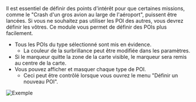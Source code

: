 Il est essentiel de définir des points d'intérêt pour que certaines missions, comme le "Crash d'un gros avion au large de l'aéroport", puissent être lancées. Si vous ne souhaitez pas utiliser les POI des autres, vous devrez définir les vôtres. Ce module vous permet de définir des POIs plus facilement.

* Tous les POIs du type sélectionné sont mis en évidence.
  * La couleur de la surbrillance peut être modifiée dans les paramètres.
* Si le marqueur quitte la zone de la carte visible, le marqueur sera remis au centre de la carte.
* Vous pouvez afficher et masquer chaque type de POI.
  * Ceci peut être contrôlé lorsque vous ouvrez le menu "Définir un nouveau POI".
 
 
 ![Exemple](POI.png)